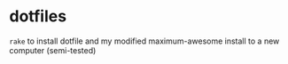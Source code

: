 dotfiles
========

`rake` to install dotfile and my modified maximum-awesome install to a new computer (semi-tested)
